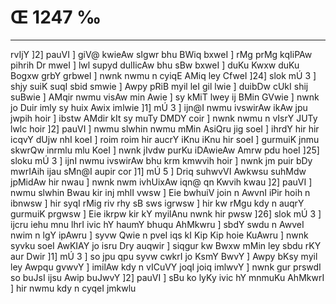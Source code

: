 # Œ 1247 ‰
---
rvIjY ]2] pauVI ] giV@ kwieAw sIgwr bhu BWiq bxweI ] rMg prMg
kqIiPAw pihrih Dr mweI ] lwl supyd dulIicAw bhu sBw bxweI ] duKu
Kwxw duKu Bogxw grbY grbweI ] nwnk nwmu n cyiqE AMiq ley CfweI
]24] slok mÚ 3 ] shjy suiK suqI sbid smwie ] Awpy pRiB myil leI
gil lwie ] duibDw cUkI shij suBwie ] AMqir nwmu visAw min Awie ] sy
kMiT lwey ij BMin GVwie ] nwnk jo Duir imly sy huix Awix imlwie ]1]
mÚ 3 ] ijn@I nwmu ivswirAw ikAw jpu jwpih hoir ] ibstw AMdir kIt sy
muTy DMDY coir ] nwnk nwmu n vIsrY JUTy lwlc hoir ]2] pauVI ] nwmu
slwhin nwmu mMin AsiQru jig soeI ] ihrdY hir hir icqvY dUjw nhI koeI
] roim roim hir aucrY iKnu iKnu hir soeI ] gurmuiK jnmu skwrQw inrmlu
mlu KoeI ] nwnk jIvdw purKu iDAwieAw Amrw pdu hoeI ]25] sloku mÚ
3 ] ijnI nwmu ivswirAw bhu krm kmwvih hoir ] nwnk jm puir bDy
mwrIAih ijau sMn@I aupir cor ]1] mÚ 5 ] Driq suhwvVI Awkwsu suhMdw
jpMidAw hir nwau ] nwnk nwm ivhUixAw iqn@ qn Kwvih kwau ]2] pauVI
] nwmu slwhin Bwau kir inj mhlI vwsw ] Eie bwhuiV join n AwvnI
iPir hoih n ibnwsw ] hir syqI rMig riv rhy sB sws igrwsw ] hir kw
rMgu kdy n auqrY gurmuiK prgwsw ] Eie ikrpw kir kY myilAnu nwnk hir
pwsw ]26] slok mÚ 3 ] ijcru iehu mnu lhrI ivic hY haumY bhuqu
AhMkwru ] sbdY swdu n AwveI nwim n lgY ipAwru ] syvw Qwie n pveI
iqs kI Kip Kip hoie KuAwru ] nwnk syvku soeI AwKIAY jo isru Dry auqwir
] siqgur kw Bwxw mMin ley sbdu rKY aur Dwir ]1] mÚ 3 ] so jpu qpu
syvw cwkrI jo KsmY BwvY ] Awpy bKsy myil ley Awpqu gvwvY ] imilAw kdy
n vICuVY joqI joiq imlwvY ] nwnk gur prswdI so buJsI ijsu Awip buJwvY
]2] pauVI ] sBu ko lyKy ivic hY mnmuKu AhMkwrI ] hir nwmu kdy n cyqeI
jmkwlu
####
